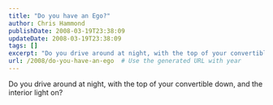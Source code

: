 ```yaml
---
title: "Do you have an Ego?"
author: Chris Hammond
publishDate: 2008-03-19T23:38:09
updateDate: 2008-03-19T23:38:09
tags: []
excerpt: "Do you drive around at night, with the top of your convertible down, and the interior light on?"
url: /2008/do-you-have-an-ego  # Use the generated URL with year
---
```

<p>Do you drive around at night, with the top of your convertible down, and the interior light on?</p>
